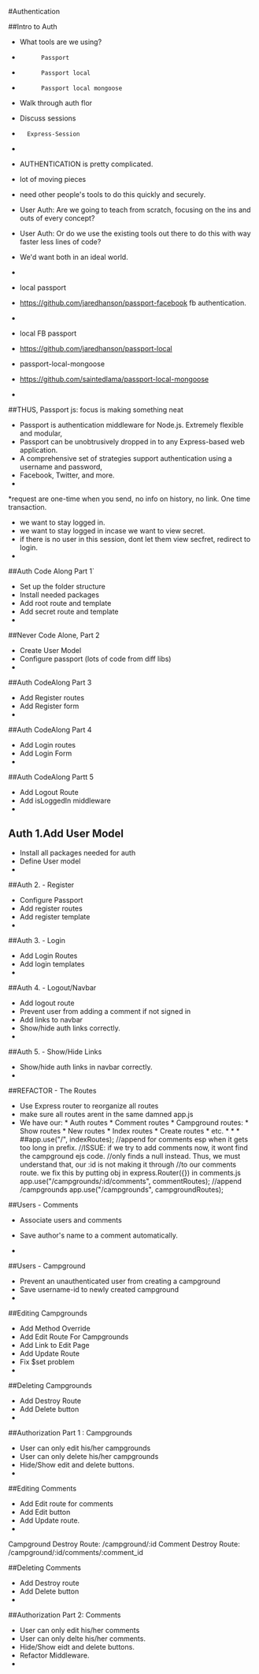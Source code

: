 #Authentication     

##Intro to Auth
* What tools are we using?
*           Passport
*           Passport local
*           Passport local mongoose
* Walk through auth flor
* Discuss sessions
*       Express-Session
*       
* AUTHENTICATION is pretty complicated.
* lot of moving pieces
* need other people's tools to do this quickly and securely.
* User Auth: Are we going to teach from scratch, focusing on the ins and outs of every concept?
* User Auth: Or do we use the existing tools out there to do this with way faster less lines of code?
* We'd want both in an ideal world. 
* 
* local passport
* https://github.com/jaredhanson/passport-facebook fb authentication.
* 
* local FB passport
* https://github.com/jaredhanson/passport-local

* passport-local-mongoose
* https://github.com/saintedlama/passport-local-mongoose
* 


##THUS, Passport js: focus is making something neat

* Passport is authentication middleware for Node.js. Extremely flexible and modular, 
* Passport can be unobtrusively dropped in to any Express-based web application. 
* A comprehensive set of strategies support authentication using a username and password, 
* Facebook, Twitter, and more.
* 
*request are one-time when you send, no info on history, no link. One time transaction. 
* we want to stay logged in.
* we want to stay logged in incase we want to view secret.
* if there is no user in this session, dont let them view secfret, redirect to login.
* 

##Auth Code Along Part 1`
* Set up the folder structure
* Install needed packages
* Add root route and template
* Add secret route and template
* 


##Never Code Alone, Part 2
* Create User Model
* Configure passport (lots of code from diff libs)
* 


##Auth CodeAlong Part 3
* Add Register routes
* Add Register form
* 


##Auth CodeAlong Part 4
* Add Login routes
* Add Login Form
* 


##Auth CodeAlong Partt 5
* Add Logout Route
* Add isLoggedIn middleware
* 


## Auth 1.Add User Model

* Install all packages needed for auth
* Define User model
* 


##Auth 2. - Register
* Configure Passport
* Add register routes
* Add register template
* 


##Auth 3. - Login
* Add Login Routes
* Add login templates
* 


##Auth 4. - Logout/Navbar
* Add logout route
* Prevent user from adding a comment if not signed in
* Add links to navbar
* Show/hide auth links correctly.
* 


##Auth 5. - Show/Hide Links
* Show/hide auth links in navbar correctly.
* 


##REFACTOR - The Routes
* Use Express router to reorganize all routes
* make sure all routes arent in the same damned app.js
* We have our:
        * Auth routes
        * Comment routes
        * Campground routes:
            * Show routes
            * New routes
            * Index routes
            * Create routes
            * etc.
            * 
            * 
            * 
##app.use("/", indexRoutes);
//append for comments esp when it gets too long in prefix.
//ISSUE: if we try to add comments now, it wont find the campground ejs code.
//only finds a null instead. Thus, we must understand that, our :id is not making it through
//to our comments route. we fix this by putting obj in express.Router({}) in comments.js
app.use("/campgrounds/:id/comments", commentRoutes);
//append /campgrounds
app.use("/campgrounds", campgroundRoutes);


##Users - Comments
* Associate users and comments
* Save author's name to a comment automatically.

*

##Users - Campground
* Prevent an unauthenticated user from creating a campground
* Save username-id to newly created campground
* 


##Editing Campgrounds
* Add Method Override
* Add Edit Route For Campgrounds
* Add Link to Edit Page
* Add Update Route
* Fix $set problem
* 


##Deleting Campgrounds
* Add Destroy Route
* Add Delete button
* 


##Authorization Part 1 : Campgrounds
* User can only edit his/her campgrounds
* User can only delete his/her campgrounds
* Hide/Show edit and delete buttons.
* 


##Editing Comments
* Add Edit route for comments
* Add Edit button
* Add Update route.
* 


Campground Destroy Route: /campground/:id
Comment Destroy Route:  /campground/:id/comments/:comment_id

##Deleting Comments 
* Add Destroy route
* Add Delete button
* 


##Authorization Part 2: Comments
* User can only edit his/her comments
* User can only delte his/her comments.
* Hide/Show eidt and delete buttons.
* Refactor Middleware.
* 


